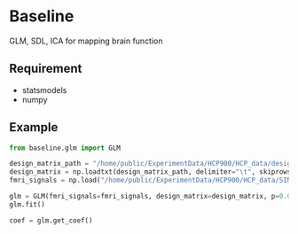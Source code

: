 # Baseline
GLM, SDL, ICA for mapping brain function

## Requirement
- statsmodels
- numpy

## Example
```python
from baseline.glm import GLM

design_matrix_path = "/home/public/ExperimentData/HCP900/HCP_data/design/emotion/design.mat"
design_matrix = np.loadtxt(design_matrix_path, delimiter="\t", skiprows=5, dtype=float, usecols=[0, 1, 2, 3])
fmri_signals = np.load("/home/public/ExperimentData/HCP900/HCP_data/SINGLE/EMOTION_sub_0.npy")

glm = GLM(fmri_signals=fmri_signals, design_matrix=design_matrix, p=0.001)
glm.fit()

coef = glm.get_coef()
```
